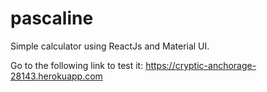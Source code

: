 # pascaline
Simple calculator using ReactJs and Material UI.

Go to the following link to test it:
https://cryptic-anchorage-28143.herokuapp.com

